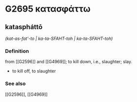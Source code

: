 # G2695 κατασφάττω

## kataspháttō

_(kat-as-fat'-to | ka-ta-SFAHT-toh | ka-ta-SFAHT-toh)_

### Definition

from [[G2596]] and [[G4969]]; to kill down, i.e., slaughter; slay.

- to kill off, to slaughter

### See also

[[G2596]], [[G4969]]

